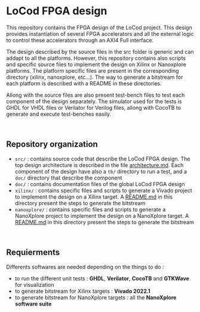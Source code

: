 # LoCod FPGA design

This repository contains the FPGA design of the LoCod project. This design provides instantiation of several FPGA accelerators and all the external logic to control these accelerators through an AXI4 Full interface.

The design described by the source files in the src folder is generic and can addapt to all the platforms. However, this repository contains also scripts and specific source files to implement the design on Xilinx or Nanoxplore platforms. The platform specific files are present in the corresponding directory (xilinx, nanoxplore, etc...). The way to generate a bitstream for each platform is described with a README in these directories.

Allong with the source files are also present test-bench files to test each component of the design separately. The simulator used for the tests is GHDL for VHDL files or Verilator for Verilog files, allong with CocoTB to generate and execute test-benches easily.

<br>

## Repository organization
- `src/` : contains source code that describe the LoCod FPGA design. The top design architecture is described in the file [architecture.md](doc/architecture.md). Each component of the design have also a `tb/` directory to run a test, and a `doc/` directory that describe the component
- `doc/` : contains documentation files of the global LoCod FPGA design
- `xilinx/` : contains specific files and scripts to generate a Vivado project to implement the design on a Xilinx target. A [README.md](xilinx/README.md) in this directory present the steps to generate the bitstream
- `nanoxplore/` : contains specific files and scripts to generate a NanoXplore project to implement the design on a NanoXplore target. A [README.md](nanoxplore/README.md) in this directory present the steps to generate the bitstream

<br>

## Requierments

Differents softwares are needed depending on the things to do :
- to run the different unit tests : **GHDL**, **Verilator**, **CocoTB** and **GTKWave** for visualization
- to generate bitstream for Xilinx targets : **Vivado 2022.1**
- to generate bitstream for NanoXplore targets : all the **NanoXplore software suite**